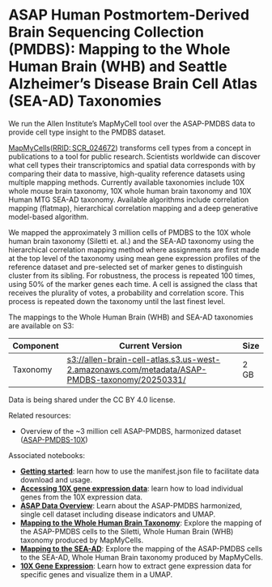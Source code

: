 # ASAP Human Postmortem-Derived Brain Sequencing Collection (PMDBS): Mapping to the Whole Human Brain (WHB) and Seattle Alzheimer’s Disease Brain Cell Atlas (SEA-AD) Taxonomies

We run the Allen Institute’s MapMyCell tool over the ASAP-PMDBS data to provide
cell type insight to the PMDBS dataset. 

[MapMyCells](https://knowledge.brain-map.org/mapmycells/process/)([RRID: SCR_024672](https://scicrunch.org/resources/data/record/nlx_144509-1/SCR_024672/resolver?q=MapMyCells&l=MapMyCells&i=rrid:scr_024672))
transforms cell types from a concept in publications to a tool for public
research. Scientists worldwide can discover what cell types their
transcriptomics and spatial data corresponds with by comparing their data to
massive, high-quality reference datasets using multiple mapping methods.
Currently available taxonomies include 10X whole mouse brain taxonomy, 10X
whole human brain taxonomy and 10X Human MTG SEA-AD taxonomy. Available
algorithms include correlation mapping (flatmap), hierarchical correlation
mapping and a deep generative model-based algorithm. 

We mapped the approximately 3 million cells of PMDBS to the 10X whole human
brain taxonomy (Siletti et. al.) and the SEA-AD taxonomy using the hierarchical
correlation mapping method where assignments are first made at the top level of
the taxonomy using mean gene expression profiles of the reference dataset and
pre-selected set of marker genes to distinguish cluster from its sibling. For
robustness, the process is repeated 100 times, using 50% of the marker genes
each time. A cell is assigned the class that receives the plurality of votes, a
probability and correlation score. This process is repeated down the taxonomy
until the last finest level.

The mappings to the Whole Human Brain (WHB) and SEA-AD taxonomies are available
on S3:

| Component | Current Version                                                                                                                                                                                                    | Size |
|-----------|--------------------------------------------------------------------------------------------------------------------------------------------------------------------------------------------------------------------|------|
| Taxonomy  | [s3://allen-brain-cell-atlas.s3.us-west-2.amazonaws.com/metadata/ASAP-PMDBS-taxonomy/20250331/](https://allen-brain-cell-atlas.s3.us-west-2.amazonaws.com/index.html#metadata/ASAP-PMDBS-taxonomy/20250331/) | 2 GB |

Data is being shared under the CC BY 4.0 license.

Related resources:
* Overview of the ~3 million cell ASAP-PMDBS, harmonized dataset
  ([ASAP-PMDBS-10X](ASAP-PMDBS-10X.md))

Associated notebooks:
* [**Getting started**](../notebooks/getting_started.ipynb): learn how to use the manifest.json file to
  facilitate data download and usage.
* [**Accessing 10X gene expression data**](../notebooks/general_accessing_10x_snRNASeq_tutorial.ipynb):
  learn how to load individual genes from the 10X expression data.
* [**ASAP Data Overview**](../notebooks/asap_pmdbs_data_and_metadata.ipynb):
  Learn about the ASAP-PMDBS harmonized, single cell dataset including
  disease indicators and UMAP.
* [**Mapping to the Whole Human Brain Taxonomy**](../notebooks/asap_pmdbs_siletti_taxonomy.ipynb):
  Explore the mapping of the ASAP-PMDBS cells to the Siletti, Whole Human Brain
  (WHB) taxonomy produced by MapMyCells.
* [**Mapping to the SEA-AD**](../notebooks/asap_pmdbs_seaad_taxonomy.ipynb):
  Explore the mapping of the ASAP-PMDBS cells to the SEA-AD, Whole Human Brain 
  taxonomy produced by MapMyCells.
* [**10X Gene Expression**](../notebooks/asap_pmdbs_gene_expression.ipynb):
  Learn how to extract gene expression data for specific genes and visualize
  them in a UMAP.